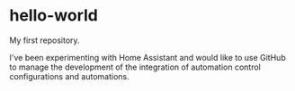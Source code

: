 # hello-world
My first repository.

I've been experimenting with Home Assistant and would like to use GitHub to manage the development of the integration of automation control configurations and automations.
